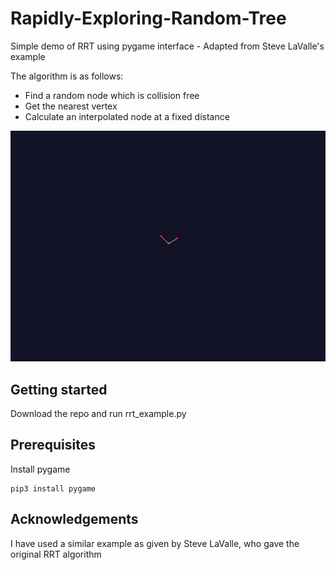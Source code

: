 # Rapidly-Exploring-Random-Tree
Simple demo of RRT using pygame interface - Adapted from Steve LaValle's example

The algorithm is as follows:
* Find a random node which is collision free
* Get the nearest vertex
* Calculate an interpolated node at a fixed distance


![](images/rrt.gif)

## Getting started 
Download the repo and run rrt_example.py

## Prerequisites
Install pygame 
```
pip3 install pygame
```
## Acknowledgements
I have used a similar example as given by Steve LaValle, who gave the original RRT algorithm

